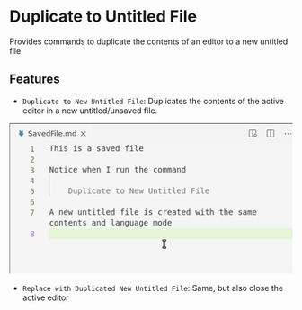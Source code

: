 # Duplicate to Untitled File

Provides commands to duplicate the contents of an editor to a new untitled file

## Features

- `Duplicate to New Untitled File`: Duplicates the contents of the active editor in a new untitled/unsaved file.

![example](example.png)

- `Replace with Duplicated New Untitled File`: Same, but also close the active editor
